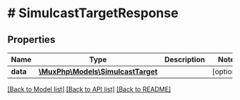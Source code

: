 # # SimulcastTargetResponse

## Properties

Name | Type | Description | Notes
------------ | ------------- | ------------- | -------------
**data** | [**\MuxPhp\Models\SimulcastTarget**](.md) |  | [optional]

[[Back to Model list]](../../README.md#models) [[Back to API list]](../../README.md#endpoints) [[Back to README]](../../README.md)

